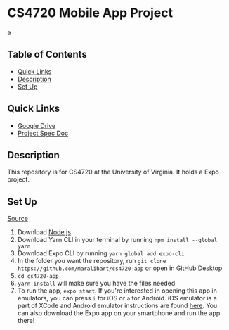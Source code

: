 # CS4720 Mobile App Project
a
## Table of Contents
* [Quick Links](#quick-links)
* [Description](#description)
* [Set Up](#set-up)

## Quick Links
* [Google Drive](https://drive.google.com/drive/u/1/folders/1Ok7T9WZ2qgt78XozabyoPSG0iJGZOuES) 
* [Project Spec Doc](https://docs.google.com/document/d/1x5sLhAGSGgdLZK37Uwfp-JA1VdHgmR33/edit)

## Description
This repository is for CS4720 at the University of Virginia. It holds a Expo project.

## Set Up
[Source](https://reactnative.dev/docs/0.60/enviroment-setup)

1. Download [Node.js](https://nodejs.org/en/download/)
2. Download Yarn CLI in your terminal by running `npm install --global yarn`
4. Download Expo CLI by running `yarn global add expo-cli`
5. In the folder you want the repository, run `git clone https://github.com/maralihart/cs4720-app` or open in GitHub Desktop
6. `cd cs4720-app`
7. `yarn install` will make sure you have the files needed
8. To run the app, `expo start`. If you're interested in opening this app in emulators, you can press `i` for iOS or `a` for Android. iOS emulator is a part of XCode and Android emulator instructions are found [here](https://developer.android.com/studio/run/emulator). You can also download the Expo app on your smartphone and run the app there!
